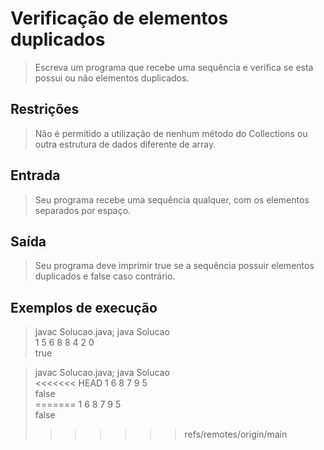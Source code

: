 # Verificação de elementos duplicados

> Escreva um programa que recebe uma sequência e verifica se esta possui ou não elementos duplicados.

## Restrições
> Não é permitido a utilização de nenhum método do Collections ou outra estrutura de dados diferente de array.

## Entrada
> Seu programa recebe uma sequência qualquer, com os elementos separados por espaço.

## Saída
> Seu programa deve imprimir true se a sequência possuir elementos duplicados e false caso contrário.

## Exemplos de execução
> javac Solucao.java; java Solucao  
> 1 5 6 8 8 4 2 0  
> true  

> javac Solucao.java; java Solucao  
<<<<<<< HEAD
> 1 6 8 7 9 5  
> false  
=======
 1 6 8 7 9 5  
 false  
>>>>>>> refs/remotes/origin/main
